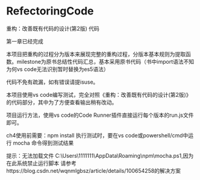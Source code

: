 # RefectoringCode
重构：改善既有代码的设计(第2版) 代码

第一章已经完成

本项目把重构的过程分为版本来展现完整的重构过程，分版本基本规则为提取函数。milestone为原书总结性代码汇总，基本采用原书代码（书中import语法不知为何vs code无法识别暂时替换为es5语法）

代码不免有疏漏，如有错误请提isuse。

本项目使用vs code编写测试，完全对照《重构：改善既有代码的设计(第2版)》的代码部分，其中为了方便查看输出稍有改动。

项目运行方法，使用vs code的Code Runner插件直接运行每个版本的run.js文件即可。

ch4使用前需要：npm install
执行测试时，要在vs code或powershell/cmd中运行 mocha 命令得到测试结果

提示：无法加载文件 C:\Users\1111111\AppData\Roaming\npm\mocha.ps1,因为在此系统禁止运行脚本
请参考https://blog.csdn.net/wqnmlgbsz/article/details/100654258的解决方案
